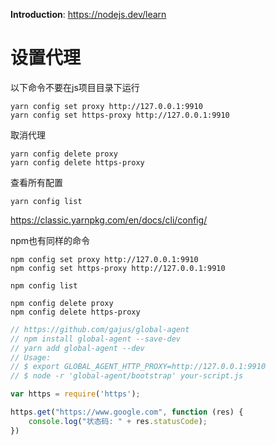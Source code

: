 **Introduction**: https://nodejs.dev/learn

# 设置代理

以下命令不要在js项目目录下运行

```
yarn config set proxy http://127.0.0.1:9910
yarn config set https-proxy http://127.0.0.1:9910
```

取消代理

```
yarn config delete proxy
yarn config delete https-proxy
```

查看所有配置

```
yarn config list
```

https://classic.yarnpkg.com/en/docs/cli/config/

npm也有同样的命令

```
npm config set proxy http://127.0.0.1:9910
npm config set https-proxy http://127.0.0.1:9910
```

```
npm config list
```

```
npm config delete proxy
npm config delete https-proxy
```



```js
// https://github.com/gajus/global-agent
// npm install global-agent --save-dev
// yarn add global-agent --dev
// Usage:
// $ export GLOBAL_AGENT_HTTP_PROXY=http://127.0.0.1:9910
// $ node -r 'global-agent/bootstrap' your-script.js

var https = require('https');

https.get("https://www.google.com", function (res) {
    console.log("状态码: " + res.statusCode);
})
```

